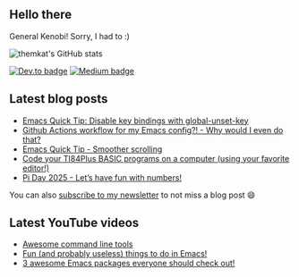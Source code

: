 ## Hello there
General Kenobi! Sorry, I had to :)

![themkat's GitHub stats](https://github-readme-stats.vercel.app/api?username=themkat)


[![Dev.to badge](https://img.shields.io/badge/-DevTo-lightgray?logo=dev.to)](https://dev.to/themkat) [![Medium badge](https://img.shields.io/badge/-Medium-darkblue?logo=medium)](https://medium.com/@themkat)


<!--
**themkat/themkat** is a ✨ _special_ ✨ repository because its `README.md` (this file) appears on your GitHub profile.

Here are some ideas to get you started:

- 🔭 I’m currently working on ...
- 🌱 I’m currently learning ...
- 👯 I’m looking to collaborate on ...
- 🤔 I’m looking for help with ...
- 💬 Ask me about ...
- 📫 How to reach me: ...
- 😄 Pronouns: ...
- ⚡ Fun fact: ...
-->


## Latest blog posts
<!-- BLOG-POST-LIST:START -->
- [Emacs Quick Tip: Disable key bindings with global-unset-key](https://themkat.net/2025/05/13/emacs_unset_keys.html)
- [Github Actions workflow for my Emacs config?! - Why would I even do that?](https://themkat.net/2025/03/31/github_actions_pipeline_for_emacs_config_why.html)
- [Emacs Quick Tip - Smoother scrolling](https://themkat.net/2025/03/25/simple_smoother_emacs_scrolling.html)
- [Code your TI84Plus BASIC programs on a computer &lpar;using your favorite editor!&rpar;](https://themkat.net/2025/03/22/ti84plus_basic_coding_on_a_computer.html)
- [Pi Day 2025 - Let’s have fun with numbers!](https://themkat.net/2025/03/14/pi_day_2025.html)
<!-- BLOG-POST-LIST:END -->

You can also [subscribe to my newsletter](https://themkat.net/newsletter.html) to not miss a blog post :smile:


## Latest YouTube videos
<!-- YOUTUBE-LIST:START -->
- [Awesome command line tools](https://www.youtube.com/watch?v=tLS9KbDhtFQ)
- [Fun &lpar;and probably useless&rpar; things to do in Emacs!](https://www.youtube.com/watch?v=G4kyCBEVvr8)
- [3 awesome Emacs packages everyone should check out!](https://www.youtube.com/watch?v=9O_0vwrLCow)
<!-- YOUTUBE-LIST:END -->

